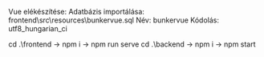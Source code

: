 Vue elékészítése:
Adatbázis importálása:
frontend\src\resources\bunkervue.sql
Név: bunkervue
Kódolás: utf8_hungarian_ci

cd .\frontend -> npm i -> npm run serve
cd .\backend -> npm i -> npm start

